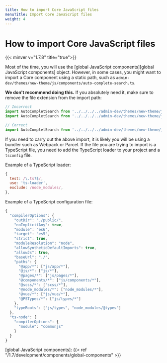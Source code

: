 ```yaml
---
title: How to import Core JavaScript files 
menuTitle: Import Core JavaScript files
weight: 4
---
```


# How to import Core JavaScript files
{{< minver v="1.7.8" title="true">}}

Most of the time, you will use the [global JavaScript components][global JavaScript components] object. However, in some cases, you might want to import a Core component using a static path, such as `admin-dev/themes/new-theme/js/components/auto-complete-search.ts`.

**We don't recommend doing this.** If you absolutely need it, make sure to remove the file extension from the import path:

```javascript
// Incorrect
import AutoCompletSearch from '../../../../admin-dev/themes/new-theme/js/components/auto-complete-search.js'
import AutoCompletSearch from '../../../../admin-dev/themes/new-theme/js/components/auto-complete-search.ts'

// Correct
import AutoCompletSearch from '../../../../admin-dev/themes/new-theme/js/components/auto-complete-search'
```

If you need to carry out the above import, it is likely you will be using a bundler such as Webpack or Parcel. If the file you are trying to import is a TypeScript file, you need to add the TypeScript loader to your project and a `tsconfig` file.

Example of a TypeScript loader:
```javascript
{
  test: /\.ts?$/,
  use: 'ts-loader',
  exclude: /node_modules/,
},
```

Example of a TypeScript configuration file:
```javascript
{
  "compilerOptions": {
    "outDir": "./public/",
    "noImplicitAny": true,
    "module": "es6",
    "target": "es5",
    "strict": true,
    "moduleResolution": "node",
    "allowSyntheticDefaultImports": true,
    "allowJs": true,
    "baseUrl": "./",
    "paths": {
      "@app/*": ["js/app/*"],
      "@js/*": ["js/*"],
      "@pages/*": ["js/pages/*"],
      "@components/*": ["js/components/*"],
      "@scss/*": ["scss/*"],
      "@node_modules/*": ["node_modules/*"],
      "@vue/*": ["js/vue/*"],
      "@PSTypes/*": ["js/types/*"]
    },
    "typeRoots": ["js/types", "node_modules/@types"]
  },
  "ts-node": {
    "compilerOptions": {
      "module": "commonjs"
    }
  }
}
```


[global JavaScript components]: {{< ref "/1.7/development/components/global-components" >}}
